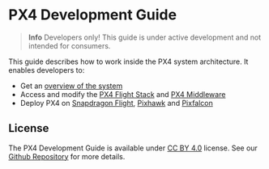 # PX4 Development Guide

> **Info** Developers only! This guide is under active development and not intended for consumers.

This guide describes how to work inside the PX4 system architecture. It enables developers to:

* Get an [overview of the system](starting-initial-config.md)
* Access and modify the [PX4 Flight Stack](concept-flight-stack.md) and [PX4 Middleware](concept-middleware.md)
* Deploy PX4 on [Snapdragon Flight](hardware-snapdragon.md), [Pixhawk](hardware-pixhawk.md) and [Pixfalcon](hardware-pixfalcon.md)

## License

The PX4 Development Guide is available under [CC BY 4.0](https://creativecommons.org/licenses/by/4.0/) license. See our [Github Repository](https://github.com/PX4/Devguide) for more details.
